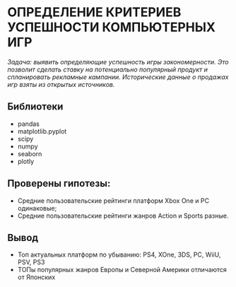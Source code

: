 # ОПРЕДЕЛЕНИЕ КРИТЕРИЕВ УСПЕШНОСТИ КОМПЬЮТЕРНЫХ ИГР

*Задача: выявить определяющие успешность игры закономерности. Это позволит сделать ставку на потенциально популярный продукт и спланировать рекламные кампании.
Исторические данные о продажах игр взяты из открытых источников.*

## Библиотеки
* pandas
* matplotlib.pyplot
* scipy
* numpy
* seaborn
* plotly

## Проверены гипотезы: 
* Средние пользовательские рейтинги платформ Xbox One и PC одинаковые;  
* Средние пользовательские рейтинги жанров Action и Sports разные. 

## Вывод
* Топ актуальных платформ по убыванию: PS4, XOne, 3DS, PC, WiiU, PSV, PS3
* ТОПы популярных жанров Европы и Северной Америки отличаются от Японских